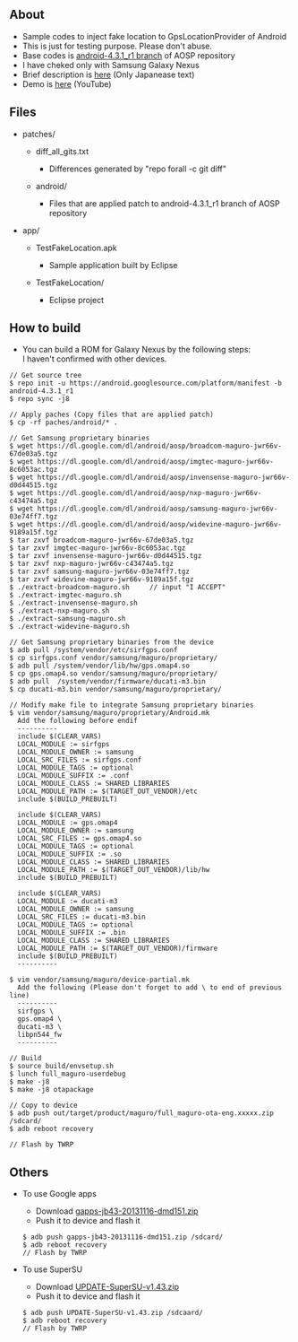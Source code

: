 ## About

- Sample codes to inject fake location to GpsLocationProvider of Android
- This is just for testing purpose. Please don't abuse.
- Base codes is [android-4.3.1_r1 branch](https://android.googlesource.com/platform/manifest/+/refs/heads/android-4.3.1_r1) of AOSP repository
- I have cheked only with Samsung Galaxy Nexus
- Brief description is [here](https://saltpp.netlify.com/posts/software/android/fakegpslocation/) (Only Japanease text)
- Demo is [here](https://youtu.be/-e4wzC299hI) (YouTube)


## Files

- patches/

    - diff_all_gits.txt
        - Differences generated by "repo forall -c git diff"

    - android/
        - Files that are applied patch to android-4.3.1_r1 branch of AOSP repository

- app/

    - TestFakeLocation.apk
        - Sample application built by Eclipse

    - TestFakeLocation/
        - Eclipse project



## How to build

- You can build a ROM for Galaxy Nexus by the following steps:  
I haven't confirmed with other devices.  

```
// Get source tree
$ repo init -u https://android.googlesource.com/platform/manifest -b android-4.3.1_r1
$ repo sync -j8

// Apply paches (Copy files that are applied patch)
$ cp -rf paches/android/* .

// Get Samsung proprietary binaries
$ wget https://dl.google.com/dl/android/aosp/broadcom-maguro-jwr66v-67de03a5.tgz
$ wget https://dl.google.com/dl/android/aosp/imgtec-maguro-jwr66v-8c6053ac.tgz
$ wget https://dl.google.com/dl/android/aosp/invensense-maguro-jwr66v-d0d44515.tgz
$ wget https://dl.google.com/dl/android/aosp/nxp-maguro-jwr66v-c43474a5.tgz
$ wget https://dl.google.com/dl/android/aosp/samsung-maguro-jwr66v-03e74ff7.tgz
$ wget https://dl.google.com/dl/android/aosp/widevine-maguro-jwr66v-9189a15f.tgz
$ tar zxvf broadcom-maguro-jwr66v-67de03a5.tgz
$ tar zxvf imgtec-maguro-jwr66v-8c6053ac.tgz
$ tar zxvf invensense-maguro-jwr66v-d0d44515.tgz
$ tar zxvf nxp-maguro-jwr66v-c43474a5.tgz
$ tar zxvf samsung-maguro-jwr66v-03e74ff7.tgz
$ tar zxvf widevine-maguro-jwr66v-9189a15f.tgz
$ ./extract-broadcom-maguro.sh     // input "I ACCEPT"
$ ./extract-imgtec-maguro.sh
$ ./extract-invensense-maguro.sh
$ ./extract-nxp-maguro.sh
$ ./extract-samsung-maguro.sh
$ ./extract-widevine-maguro.sh

// Get Samsung proprietary binaries from the device
$ adb pull /system/vendor/etc/sirfgps.conf
$ cp sirfgps.conf vendor/samsung/maguro/proprietary/
$ adb pull /system/vendor/lib/hw/gps.omap4.so
$ cp gps.omap4.so vendor/samsung/maguro/proprietary/
$ adb pull  /system/vendor/firmware/ducati-m3.bin
$ cp ducati-m3.bin vendor/samsung/maguro/proprietary/

// Modify make file to integrate Samsung proprietary binaries
$ vim vendor/samsung/maguro/proprietary/Android.mk
  Add the following before endif
  ----------
  include $(CLEAR_VARS)
  LOCAL_MODULE := sirfgps
  LOCAL_MODULE_OWNER := samsung
  LOCAL_SRC_FILES := sirfgps.conf
  LOCAL_MODULE_TAGS := optional
  LOCAL_MODULE_SUFFIX := .conf
  LOCAL_MODULE_CLASS := SHARED_LIBRARIES
  LOCAL_MODULE_PATH := $(TARGET_OUT_VENDOR)/etc
  include $(BUILD_PREBUILT)
  
  include $(CLEAR_VARS)
  LOCAL_MODULE := gps.omap4
  LOCAL_MODULE_OWNER := samsung
  LOCAL_SRC_FILES := gps.omap4.so
  LOCAL_MODULE_TAGS := optional
  LOCAL_MODULE_SUFFIX := .so
  LOCAL_MODULE_CLASS := SHARED_LIBRARIES
  LOCAL_MODULE_PATH := $(TARGET_OUT_VENDOR)/lib/hw
  include $(BUILD_PREBUILT)
  
  include $(CLEAR_VARS)
  LOCAL_MODULE := ducati-m3
  LOCAL_MODULE_OWNER := samsung
  LOCAL_SRC_FILES := ducati-m3.bin
  LOCAL_MODULE_TAGS := optional
  LOCAL_MODULE_SUFFIX := .bin
  LOCAL_MODULE_CLASS := SHARED_LIBRARIES
  LOCAL_MODULE_PATH := $(TARGET_OUT_VENDOR)/firmware
  include $(BUILD_PREBUILT)
  ----------

$ vim vendor/samsung/maguro/device-partial.mk
  Add the following (Please don't forget to add \ to end of previous line)
  ----------
  sirfgps \
  gps.omap4 \
  ducati-m3 \
  libpn544_fw
  ----------

// Build
$ source build/envsetup.sh
$ lunch full_maguro-userdebug
$ make -j8
$ make -j8 otapackage

// Copy to device
$ adb push out/target/product/maguro/full_maguro-ota-eng.xxxxx.zip /sdcard/
$ adb reboot recovery

// Flash by TWRP

```


## Others

- To use Google apps
    - Download [gapps-jb43-20131116-dmd151.zip](https://forum.xda-developers.com/galaxy-nexus/themes-apps/gapps-google-apps-aosp-based-roms-t2379296)
    - Push it to device and flash it
    
    ```
    $ adb push gapps-jb43-20131116-dmd151.zip /sdcard/
    $ adb reboot recovery
    // Flash by TWRP
    ```

- To use SuperSU
    - Download [UPDATE-SuperSU-v1.43.zip](http://download.chainfire.eu/342/supersu/update-supersu-v1.43.zip?retrieve_file=1)
    - Push it to device and flash it
    
    ```
    $ adb push UPDATE-SuperSU-v1.43.zip /sdcaard/
    $ adb reboot recovery
    // Flash by TWRP
    ```

